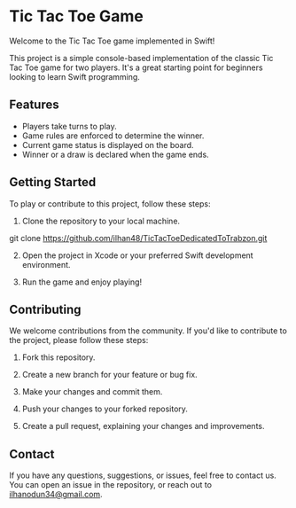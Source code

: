 # Tic Tac Toe Game

Welcome to the Tic Tac Toe game implemented in Swift!

This project is a simple console-based implementation of the classic Tic Tac Toe game for two players. It's a great starting point for beginners looking to learn Swift programming.

## Features

- Players take turns to play.
- Game rules are enforced to determine the winner.
- Current game status is displayed on the board.
- Winner or a draw is declared when the game ends.

## Getting Started

To play or contribute to this project, follow these steps:

1. Clone the repository to your local machine.

git clone https://github.com/ilhan48/TicTacToeDedicatedToTrabzon.git


2. Open the project in Xcode or your preferred Swift development environment.

3. Run the game and enjoy playing!

## Contributing

We welcome contributions from the community. If you'd like to contribute to the project, please follow these steps:

1. Fork this repository.

2. Create a new branch for your feature or bug fix.

3. Make your changes and commit them.

4. Push your changes to your forked repository.

5. Create a pull request, explaining your changes and improvements.

## Contact

If you have any questions, suggestions, or issues, feel free to contact us. You can open an issue in the repository, or reach out to ilhanodun34@gmail.com.

